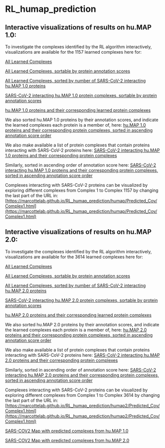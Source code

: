 # RL_humap_prediction

## Interactive visualizations of results on hu.MAP 1.0:
To investigate the complexes identified by the RL algorithm interactively, visualizations are available for the 1157 learned complexes here for:

[All Learned Complexes](https://marcottelab.github.io/RL_humap_prediction/humap/Complex2proteins.html
)

[All Learned Complexes, sortable by protein annotation scores](https://marcottelab.github.io/RL_humap_prediction/humap/Complex2proteins_annotated.html)

[All Learned Complexes, sorted by number of SARS-CoV-2 interacting hu.MAP 1.0 proteins](https://marcottelab.github.io/RL_humap_prediction/humap/Complex2proteins_covid.html)

[SARS-CoV-2 interacting hu.MAP 1.0 protein complexes, sortable by protein annotation scores](https://marcottelab.github.io/RL_humap_prediction/humap/Complex2proteins_annotated_covid.html)

[hu.MAP 1.0 proteins and their corresponding learned protein complexes](https://marcottelab.github.io/RL_humap_prediction/humap/Protein2complex.html)

We also sorted hu.MAP 1.0 proteins by their annotation scores, and indicate the learned complexes each protein is a member of, here:
[hu.MAP 1.0 proteins and their corresponding protein complexes, sorted in ascending  annotation score order](https://marcottelab.github.io/RL_humap_prediction/humap/Protein2complex_annotated.html)

We also make available a list of protein complexes that contain proteins interacting with SARS-CoV-2 proteins here:
[SARS-CoV-2 interacting hu.MAP 1.0 proteins and their corresponding protein complexes](https://marcottelab.github.io/RL_humap_prediction/humap/Protein2complex_covid.html)

Similarly, sorted in ascending order of annotation score here:
[SARS-CoV-2 interacting hu.MAP 1.0 proteins and their corresponding protein complexes, sorted in ascending annotation score order](https://marcottelab.github.io/RL_humap_prediction/humap/Protein2complex_annotated_covid.html)

Complexes interacting with SARS-CoV-2 proteins can be visualized by exploring different complexes from Complex 1 to Complex 1157 by changing the last part of the URL in:
[https://marcottelab.github.io/RL_humap_prediction/humap/Predicted_Cov/Complex1.html](https://marcottelab.github.io/RL_humap_prediction/humap/Predicted_Cov/Complex1.html)

## Interactive visualizations of results on hu.MAP 2.0:
To investigate the complexes identified by the RL algorithm interactively, visualizations are available for the 3614 learned complexes here for:

[All Learned Complexes](https://marcottelab.github.io/RL_humap_prediction/humap2/Complex2proteins.html)

[All Learned Complexes, sortable by protein annotation scores](https://marcottelab.github.io/RL_humap_prediction/humap2/Complex2proteins_annotated.html)

[All Learned Complexes, sorted by number of SARS-CoV-2 interacting hu.MAP 2.0 proteins](https://marcottelab.github.io/RL_humap_prediction/humap2/Complex2proteins_covid.html)

[SARS-CoV-2 interacting hu.MAP 2.0 protein complexes, sortable by protein annotation scores](https://marcottelab.github.io/RL_humap_prediction/humap2/Complex2proteins_annotated_covid.html)

[hu.MAP 2.0 proteins and their corresponding learned protein complexes](https://marcottelab.github.io/RL_humap_prediction/humap2/Protein2complex.html)

We also sorted hu.MAP 2.0 proteins by their annotation scores, and indicate the learned complexes each protein is a member of, here:
[hu.MAP 2.0 proteins and their corresponding protein complexes, sorted in ascending  annotation score order](https://marcottelab.github.io/RL_humap_prediction/humap2/Protein2complex_annotated.html)

We also make available a list of protein complexes that contain proteins interacting with SARS-CoV-2 proteins here:
[SARS-CoV-2 interacting hu.MAP 2.0 proteins and their corresponding protein complexes](https://marcottelab.github.io/RL_humap_prediction/humap2/Protein2complex_covid.html)

Similarly, sorted in ascending order of annotation score here: 
[SARS-CoV-2 interacting hu.MAP 2.0 proteins and their corresponding protein complexes, sorted in ascending annotation score order](https://marcottelab.github.io/RL_humap_prediction/humap2/Protein2complex_annotated_covid.html)

Complexes interacting with SARS-CoV-2 proteins can be visualized by exploring different complexes from Complex 1 to Complex 3614 by changing the last part of the URL in:
[https://marcottelab.github.io/RL_humap_prediction/humap2/Predicted_Cov/Complex1.html](https://marcottelab.github.io/RL_humap_prediction/humap2/Predicted_Cov/Complex1.html)

[SARS-COV2 Map with predicted complexes from hu.MAP 1.0](https://marcottelab.github.io/RL_humap_prediction/humap/SARS_COV2_Map_only_mapped_complexes_names.html)

[SARS-COV2 Map with predicted complexes from hu.MAP 2.0](https://marcottelab.github.io/RL_humap_prediction/humap2/SARS_COV2_Map_only_mapped_complexes_names.html)
